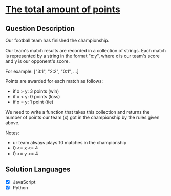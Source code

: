 # [The total amount of points](https://www.codewars.com/kata/5bb904724c47249b10000131)

## Question Description

Our football team has finished the championship.

Our team's match results are recorded in a collection of strings. Each match is represented by a string in the format "x:y", where x is our team's score and y is our opponent's score.

For example: ["3:1", "2:2", "0:1", ...]

Points are awarded for each match as follows:

- if x > y: 3 points (win)
- if x < y: 0 points (loss)
- if x = y: 1 point (tie)

We need to write a function that takes this collection and returns the number of points our team (x) got in the championship by the rules given above.

Notes:

- ur team always plays 10 matches in the championship
- 0 <= x <= 4
- 0 <= y <= 4

## Solution Languages

- [x] JavaScript
- [x] Python
